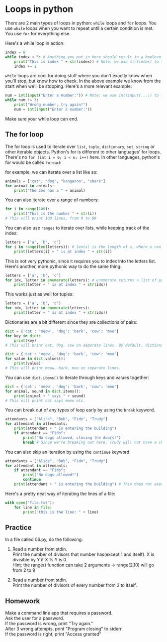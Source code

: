 # Loops in python

There are 2 main types of loops in python: `while` loops and `for` loops.
You use `while` loops when you want to repeat until a certain condition is met.
You use `for` for everything else.

Here's a while loop in action:
```python
index = 0
while index < 5: # Anything you put in here should result in a boolean value.
    print("This is index " + str(index)) # Note: we use str(index) to transform the number into a string, so that it may be concatenated. Numbers and strings can't be added together as is.
    index += 1

```

`while` loops are cool for doing stuff where you don't exactly know when you'll stop, but know how to check.
In the above example we know from the start when we'll be stopping. Here's a more relevant example:

```python
num = int(input("Enter a number:")) # Note: we use int(input(...)) to transform the string input into a number.
while num != 3:
    print("Wrong number, try again!")
    num = int(input("Enter a number:"))
```

Make sure your while loop can end.

## The for loop

The for loop is used to iterate over `list`, `tuple`, `dictionary`, `set`, `string` or other iterable objects.
Python's for is different to other languages' for loops. There's no `for (int i = 0; i < n; i++)` here.
In other languages, python's for would be called `foreach`

for example, we can iterate over a list like so:

```python
animals = ["cat", "dog", "kangaroo", "shark"]
for animal in animals:
    print("The zoo has a " + animal)
```

You can also iterate over a range of numbers:
```python
for i in range(100):
    print("This is the number " + str(i)) 
# This will print 100 lines, from 0 to 99
```

You can also use `ranges` to iterate over lists, while keeping track of the index:
```python
letters = ['a', 'b', 'c']
for i in range(len(letters)): # len(x) is the length of x, where x can be a list, string, tuple, dict etc...
    print(letters[i] + " is at index " + str(i))
```

This is not very pythonic, since it requires you to index into the letters list.
Here's another, more pythonic way to do the same thing:
```python
letters = ['a', 'b', 'c']
for idx, letter in enumerate(letters): # enumerate returns a list of pairs, where the first element is the index and the second element is the value: [(1, 'a'),(2, 'b'),(3, 'c')]
    print(letter + " is at index " + str(idx))
```

This works just as well for tuples:
```python
letters = ('a', 'b', 'c')
for idx, letter in enumerate(letters):
    print(letter + " is at index " + str(idx))
```

Dictionaries are a bit different since they are collections of pairs:
```python
dict = {'cat': 'meow', 'dog': 'bark', 'cow': 'moo'}
for key in dict:
    print(key)
# This will print cat, dog, cow on separate lines. By default, dictionaries iterate over keys. You can also explicitly iterate keys by using dict.keys()
```

```python
dict = {'cat': 'meow', 'dog': 'bark', 'cow': 'moo'}
for value in dict.values():
    print(value)
# This will print meow, bark, moo on separate lines. 
```

You can use `dict.items()` to iterate through keys and values together:
```python
dict = {'cat': 'meow', 'dog': 'bark', 'cow': 'moo'}
for animal, sound in dict.items():
    print(animal + " says " + sound)
# This will print cat says meow etc. 
```


You can break out of any types of loop early by using the `break` keyword.
```python
attendants = ["Alice", "Bob", "Fido", "Trudy"]
for attendant in attendants:
    print(attendant + " is entering the building")
    if attendant == "Fido":
        print("No dogs allowed, closing the doors!")
        break # Since we're breaking out here, Trudy will not have a chance to enter the building.
```

You can also skip an iteration by using the `continue` keyword.
```python
attendants = ["Alice", "Bob", "Fido", "Trudy"]
for attendant in attendants:
    if attendant == "Fido":
        print("No dogs allowed!")
        continue
    print(attendant + " is entering the building") # This does not execute for Fido
```

Here's a pretty neat way of iterating the lines of a file:
```python
with open("file.txt"):
    for line in file:
        print("this is the line: " + line)
```


## Practice
In a file called 06.py, do the following:

1. Read a number from stdin.  
Print the number of divisors that number has(except 1 and itself).  X is divisible by Y if X % Y is 0.  
Hint: the range() function can take 2 arguments -> range(2,10) will go from 2 to 9

2. Read a number from stdin.  
Print the number of divisors of every number from 2 to itself.

## Homework

Make a command line app that requires a password.  
Ask the user for a password.  
If the password is wrong, print "Try again."  
After 3 wrong attempts, print "Program closing" to stderr.  
If the password is right, print "Access granted"